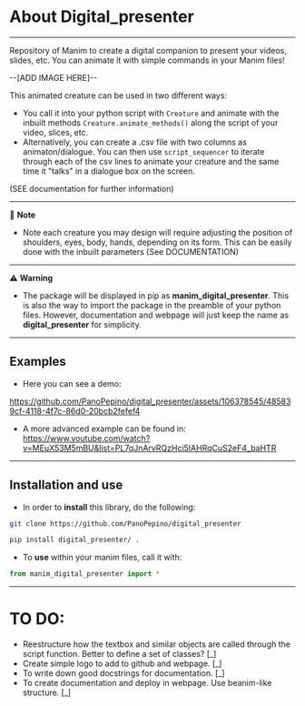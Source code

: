 # About Digital_presenter
---------------------------------------------------------------------

Repository of Manim to create a digital companion to present your videos, slides, etc. You can animate it with simple commands in your Manim files!

--[ADD IMAGE HERE]--

This animated creature can be used in two different ways:

- You call it into your python script with `Creature` and animate with the inbuilt methods `Creature.animate_methods()` along the script of your video, slices, etc.
- Alternatively, you can create a .csv file with two columns as animaton/dialogue. You can then use `script_sequencer` to iterate through each of the csv lines to animate your creature and the same time it "talks" in a dialogue box on the screen.

(SEE documentation for further information)

-----------------------------------------------------------------------

:memo: **Note**
- Note each creature you may design will require adjusting the position of shoulders, eyes, body, hands, depending on its form. This can be easily done with the inbuilt parameters (See DOCUMENTATION)

-----------------------------------------------------------------------

:warning: **Warning**

- The package will be displayed in pip as **manim_digital_presenter**. This is also the way to import the package in the preamble of your python files. However, documentation and webpage will just keep the name as **digital_presenter** for simplicity.

-----------------------------------------------------------------------

## Examples

- Here you can see a demo:

https://github.com/PanoPepino/digital_presenter/assets/106378545/485839cf-4118-4f7c-86d0-20bcb2fefef4

- A more advanced example can be found in: https://www.youtube.com/watch?v=MEuX53M5mBU&list=PL7qJnArvRQzHci5IAHRqCuS2eF4_baHTR

-----------------------------------------------------------------------

## Installation and use

- In order to **install** this library, do the following:

```bash
git clone https://github.com/PanoPepino/digital_presenter

pip install digital_presenter/ .

```

- To **use** within your manim files, call it with:

```python
from manim_digital_presenter import *
```

-----------------------------------------------------------------------

# TO DO:

- Reestructure how the textbox and similar objects are called through the script function. Better to define a set of classes? [_]
- Create simple logo to add to github and webpage. [_]
- To write down good docstrings for documentation. [_]
- To create documentation and deploy in webpage. Use beanim-like structure. [_]


